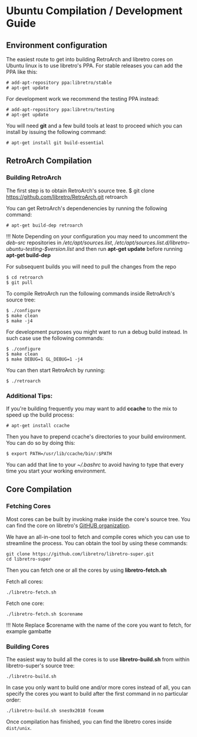 # Ubuntu Compilation / Development Guide

## Environment configuration

The easiest route to get into building RetroArch and libretro cores on Ubuntu linux is to use libretro's PPA.
For stable releases you can add the PPA like this:

    # add-apt-repository ppa:libretro/stable
    # apt-get update

For development work we recommend the testing PPA instead:

    # add-apt-repository ppa:libretro/testing
    # apt-get update

You will need **git** and a few build tools at least to proceed which you can install by issuing the following command:

    # apt-get install git build-essential

## RetroArch Compilation
### Building RetroArch

The first step is to obtain RetroArch's source tree.
    $ git clone https://github.com/libretro/RetroArch.git retroarch

You can get RetroArch's dependenencies by running the following command:

    # apt-get build-dep retroarch

!!! Note
    Depending on your configuration you may need to uncomment the *deb-src* repositories in */etc/apt/sources.list*, */etc/apt/sources.list.d/libretro-ubuntu-testing-$version.list* and then run **apt-get update** before running **apt-get build-dep**

For subsequent builds you will need to pull the changes from the repo

    $ cd retroarch
    $ git pull

To compile RetroArch run the following commands inside RetroArch's source tree:

    $ ./configure
    $ make clean
    $ make -j4

For development purposes you might want to run a debug build instead. In such case use the following commands:

    $ ./configure
    $ make clean
    $ make DEBUG=1 GL_DEBUG=1 -j4

You can then start RetroArch by running:

    $ ./retroarch

### Additional Tips:

If you're building frequently you may want to add **ccache** to the mix to speed up the build process: 

    # apt-get install ccache

Then you have to prepend ccache's directories to your build environment. You can do so by doing this:

    $ export PATH=/usr/lib/ccache/bin/:$PATH

You can add that line to your *~/.bashrc* to avoid having to type that every time you start your working environment.

## Core Compilation

### Fetching Cores

Most cores can be built by invoking make inside the core's source tree.
You can find the core on libretro's [GitHUB organization](https://github.com/libretro/). 

We have an all-in-one tool to fetch and compile cores which you can use to streamline the process.
You can obtain the tool by using these commands:

    git clone https://github.com/libretro/libretro-super.git
    cd libretro-super

Then you can fetch one or all the cores by using **libretro-fetch.sh**

Fetch all cores:

    ./libretro-fetch.sh

Fetch one core:

    ./libretro-fetch.sh $corename

!!! Note
     Replace $corename with the name of the core you want to fetch, for example gambatte

### Building Cores

The easiest way to build all the cores is to use **libretro-build.sh** from within libretro-super's source tree:

    ./libretro-build.sh

In case you only want to build one and/or more cores instead of all, you can specify the cores you want to build after the first command in no particular order:

    ./libretro-build.sh snes9x2010 fceumm

Once compilation has finished, you can find the libretro cores inside `dist/unix`.
